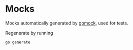 # Mocks

Mocks automatically generated by [gomock](https://github.com/golang/mock), used for tests.

Regenerate by running

    go generate
